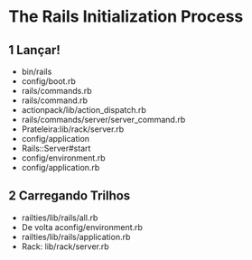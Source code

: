 # The Rails Initialization Process

## 1 Lançar!
  - bin/rails
  - config/boot.rb
  - rails/commands.rb
  - rails/command.rb
  - actionpack/lib/action_dispatch.rb
  - rails/commands/server/server_command.rb
  - Prateleira:lib/rack/server.rb
  - config/application
  - Rails::Server#start
  - config/environment.rb
  - config/application.rb
## 2 Carregando Trilhos
  - railties/lib/rails/all.rb
  - De volta aconfig/environment.rb
  - railties/lib/rails/application.rb
  - Rack: lib/rack/server.rb

